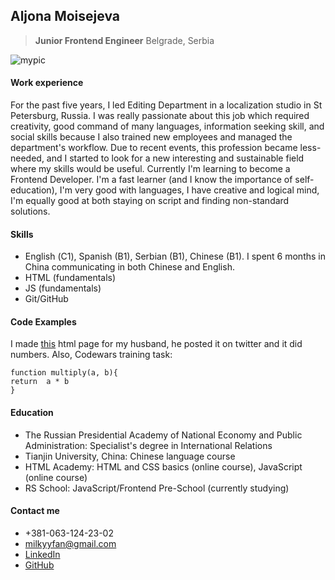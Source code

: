 ## Aljona Moisejeva 
>**Junior Frontend Engineer**
>Belgrade, Serbia

![mypic](https://sailoralyona.github.io/rsschool-cv/myphoto.jpg)

#### Work experience
For the past five years, I led Editing Department in a localization studio in St Petersburg, Russia. I was really passionate about this job which required creativity,  good command of many languages, information seeking skill, and social skills because I also trained new employees and managed the department's workflow. Due to recent events, this profession became less-needed, and I started to look for a new interesting and sustainable field where my skills would be useful. Currently I'm learning to become a Frontend Developer. I'm a fast learner (and I know the importance of self-education), I'm very good with languages, I have creative and logical mind, I'm equally good at both staying on script and finding non-standard solutions.

#### Skills
- English (С1), Spanish (B1), Serbian (B1), Chinese (B1). I spent 6 months in China communicating in both Chinese and English.
- HTML (fundamentals)
- JS (fundamentals)
- Git/GitHub

#### Code Examples
I made [this](https://sailoralyona.github.io/lalahtml/) html page for my husband, he posted it on twitter and it did numbers. Also, Codewars training task:
```
function multiply(a, b){
return  a * b
}
```
#### Education
- The Russian Presidential Academy of National Economy and Public Administration: Specialist's degree in International Relations
- Tianjin University, China: Chinese language course
- HTML Academy: HTML and CSS basics (online course), JavaScript (online course)
- RS School: JavaScript/Frontend Pre-School (currently studying)

#### Contact me
- +381-063-124-23-02 
- milkyyfan@gmail.com 
- [LinkedIn](https://www.linkedin.com/in/alyona-moiseyeva-851242120/)
- [GitHub](https://github.com/sailoralyona/)